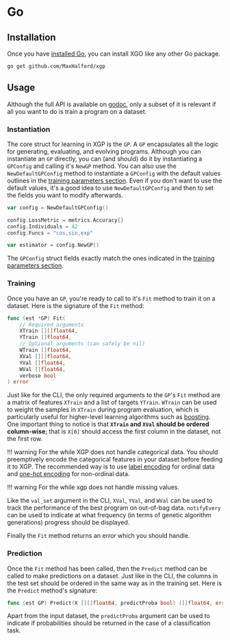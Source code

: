# Go

## Installation

Once you have [installed Go](https://golang.org/dl/), you can install XGO like any other Go package.

```sh
go get github.com/MaxHalford/xgp
```

## Usage

Although the full API is available on [godoc](https://godoc.org/github.com/MaxHalford/xgp), only a subset of it is relevant if all you want to do is train a program on a dataset.

### Instantiation

The core struct for learning in XGP is the `GP`. A `GP` encapsulates all the logic for generating, evaluating, and evolving programs. Although you can instantiate an `GP` directly, you can (and should) do it by instantiating a `GPConfig` and calling it's `NewGP` method. You can also use the `NewDefaultGPConfig` method to instantiate a `GPConfig` with the default values outlines in the [training parameters section](training-parameters.md). Even if you don't want to use the default values, it's a good idea to use `NewDefaultGPConfig` and then to set the fields you want to modify afterwards.

```go
var config = NewDefaultGPConfig()

config.LossMetric = metrics.Accuracy{}
config.Individuals = 42
config.Funcs = "cos,sin,exp"

var estimator = config.NewGP()
```

The `GPConfig` struct fields exactly match the ones indicated in the [training parameters section](training-parameters.md).

### Training

Once you have an `GP`, you're ready to call to it's `Fit` method to train it on a dataset. Here is the signature of the `Fit` method:

```go
func (est *GP) Fit(
    // Required arguments
    XTrain [][]float64,
    YTrain []float64,
    // Optional arguments (can safely be nil)
    WTrain []float64,
    XVal [][]float64,
    YVal []float64,
    WVal []float64,
    verbose bool
) error
```

Just like for the CLI, the only required arguments to the `GP`'s `Fit` method are a matrix of features `XTrain` and a list of targets `YTrain`. `WTrain` can be used to weight the samples in `XTrain` during program evaluation, which is particularly useful for higher-level learning algorithms such as [boosting](https://www.wikiwand.com/en/Boosting_(machine_learning)). One important thing to notice is that **`XTrain` and `XVal` should be ordered column-wise**; that is `X[0]` should access the first column in the dataset, not the first row.

!!! warning
    For the while XGP does not handle categorical data. You should preemptively encode the categorical features in your dataset before feeding it to XGP. The recommended way is to use [label encoding](http://scikit-learn.org/stable/modules/preprocessing_targets.html#label-encoding) for ordinal data and [one-hot encoding](http://scikit-learn.org/stable/modules/preprocessing.html#encoding-categorical-features) for non-ordinal data.

!!! warning
    For the while xgp does not handle missing values.

Like the `val_set` argument in the CLI, `XVal`, `YVal`, and `WVal` can be used to track the performance of the best program on out-of-bag data. `notifyEvery` can be used to indicate at what frequency (in terms of genetic algorithm generations) progress should be displayed.

Finally the `Fit` method returns an error which you should handle.

### Prediction

Once the `Fit` method has been called, then the `Predict` method can be called to make predictions on a dataset. Just like in the CLI, the columns in the test set should be ordered in the same way as in the training set. Here is the `Predict` method's signature:

```go
func (est GP) Predict(X [][]float64, predictProba bool) ([]float64, error)
```

Apart from the input dataset, the `predictProba` argument can be used to indicate if probabilities should be returned in the case of a classification task.

